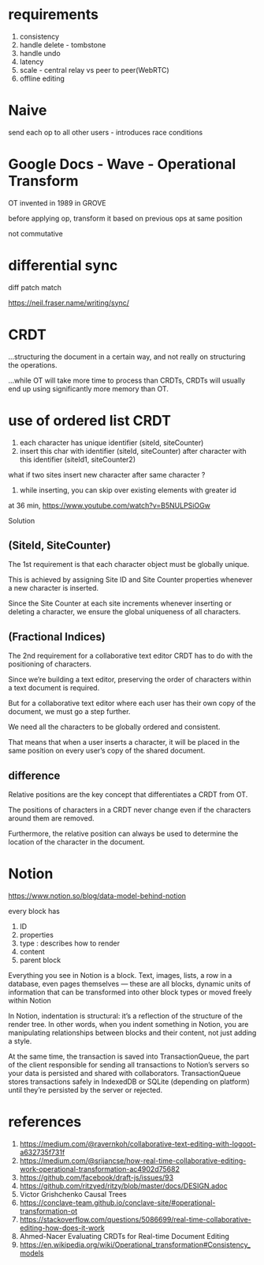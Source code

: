 
# requirements

1. consistency
2. handle delete - tombstone
3. handle undo
4. latency
5. scale - central relay vs peer to peer(WebRTC)
6. offline editing

# Naive

send each op to all other users - introduces race conditions

# Google Docs - Wave - Operational Transform

OT invented in 1989 in GROVE

before applying op, transform it based on previous ops at same position

not commutative

# differential sync

diff patch match

https://neil.fraser.name/writing/sync/

# CRDT

...structuring the document in a certain way, and not really on structuring the operations. 

...while OT will take more time to process than CRDTs, CRDTs will usually end up using significantly more memory than OT.

# use of ordered list CRDT
1. each character has unique identifier (siteId, siteCounter)
1. insert this char with identifier (siteId, siteCounter) after character with this identifier (siteId1, siteCounter2)

what if two sites insert new character after same character ?
1.  while inserting, you can skip over existing elements with greater id

at 36 min, https://www.youtube.com/watch?v=B5NULPSiOGw

Solution

## (SiteId, SiteCounter) 

The 1st requirement is that each character object must be globally unique. 

This is achieved by assigning Site ID and Site Counter properties whenever a new character is inserted. 

Since the Site Counter at each site increments whenever inserting or deleting a character, we ensure the global uniqueness of all characters.

## (Fractional Indices) 

The 2nd requirement for a collaborative text editor CRDT has to do with the positioning of characters. 

Since we’re building a text editor, preserving the order of characters within a text document is required. 

But for a collaborative text editor where each user has their own copy of the document, we must go a step further. 

We need all the characters to be globally ordered and consistent. 

That means that when a user inserts a character, it will be placed in the same position on every user’s copy of the shared document.

## difference 

Relative positions are the key concept that differentiates a CRDT from OT. 

The positions of characters in a CRDT never change even if the characters around them are removed. 

Furthermore, the relative position can always be used to determine the location of the character in the document.

# Notion

https://www.notion.so/blog/data-model-behind-notion

every block has
1. ID
2. properties
3. type : describes how to render
4. content
5. parent block

Everything you see in Notion is a block. Text, images, lists, a row in a database, even pages themselves — these are all blocks, dynamic units of information that can be transformed into other block types or moved freely within Notion

In Notion, indentation is structural: it’s a reflection of the structure of the render tree. In other words, when you indent something in Notion, you are manipulating relationships between blocks and their content, not just adding a style.

At the same time, the transaction is saved into TransactionQueue, the part of the client responsible for sending all transactions to Notion’s servers so your data is persisted and shared with collaborators. TransactionQueue stores transactions safely in IndexedDB or SQLite (depending on platform) until they’re persisted by the server or rejected.

# references

1. https://medium.com/@ravernkoh/collaborative-text-editing-with-logoot-a632735f731f
2. https://medium.com/@srijancse/how-real-time-collaborative-editing-work-operational-transformation-ac4902d75682
3. https://github.com/facebook/draft-js/issues/93
4. https://github.com/ritzyed/ritzy/blob/master/docs/DESIGN.adoc
5. Victor Grishchenko Causal Trees
6. https://conclave-team.github.io/conclave-site/#operational-transformation-ot
7. https://stackoverflow.com/questions/5086699/real-time-collaborative-editing-how-does-it-work
8. Ahmed-Nacer Evaluating CRDTs for Real-time Document Editing
9. https://en.wikipedia.org/wiki/Operational_transformation#Consistency_models


